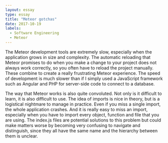 ```yaml
---
layout: essay
type: essay
title: "Meteor gotchas"
date: 2017-10-19
labels:
  - Software Engineering
  - Meteor
---
```


The Meteor development tools are extremely slow, especially when the application grows in size and complexity. The automatic reloading that Meteor promises to do when you make a change to your project does not always work correctly, so you often have to reload the project manually. These combine to create a really frustrating Meteor experience. The speed of development is much slower than if I simply used a JavaScript framework such as Angular and PHP for server-side code to connect to a database.

The way that Meteor works is also quite convoluted. Not only is it difficult to learn, it is also difficult to use. The idea of imports is nice in theory, but is a logistical nightmare to manage in practice. Even if you miss a single import, the whole application crashes. And it is really easy to miss an import, especially when you have to import every object, function and file that you are using. The index.js files are potential solutions to this problem but could make matters worse by becoming very confusing to navigate and distinguish, since they all have the same name and the hierarchy between them is unclear.
